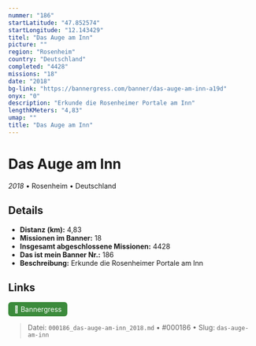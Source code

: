 ```yaml
---
nummer: "186"
startLatitude: "47.852574"
startLongitude: "12.143429"
titel: "Das Auge am Inn"
picture: ""
region: "Rosenheim"
country: "Deutschland"
completed: "4428"
missions: "18"
date: "2018"
bg-link: "https://bannergress.com/banner/das-auge-am-inn-a19d"
onyx: "0"
description: "Erkunde die Rosenheimer Portale am Inn"
lengthKMeters: "4,83"
umap: ""
title: "Das Auge am Inn"
---
```

# Das Auge am Inn

*2018* • Rosenheim • Deutschland



## Details
- **Distanz (km):** 4,83
- **Missionen im Banner:** 18
- **Insgesamt abgeschlossene Missionen:** 4428
- **Das ist mein Banner Nr.:** 186
- **Beschreibung:** Erkunde die Rosenheimer Portale am Inn


## Links
<div style="margin-top: 0.5em;">
<a href="https://bannergress.com/banner/das-auge-am-inn-a19d" target="_blank" style="display:inline-block;margin-right:8px;padding:6px 12px;background-color:#3c8b3c;color:white;text-decoration:none;border-radius:6px;">🔗 Bannergress</a>

</div>


> Datei: `000186_das-auge-am-inn_2018.md` • #000186 • Slug: `das-auge-am-inn`
